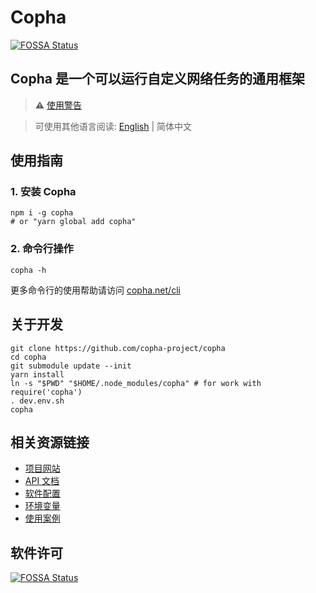 # Copha
[![FOSSA Status](https://app.fossa.com/api/projects/git%2Bgithub.com%2Fcopha-project%2Fcopha.svg?type=shield)](https://app.fossa.com/projects/git%2Bgithub.com%2Fcopha-project%2Fcopha?ref=badge_shield)

## Copha 是一个可以运行自定义网络任务的通用框架

> ⚠️ [使用警告](https://copha.net/usage_warning)

> 可使用其他语言阅读: [English](./README.md) | 简体中文

## 使用指南
### 1. 安装 Copha
```
npm i -g copha
# or "yarn global add copha"
```

### 2. 命令行操作
```
copha -h
```
更多命令行的使用帮助请访问 [copha.net/cli](https://copha.net/cli)

## 关于开发

```
git clone https://github.com/copha-project/copha
cd copha
git submodule update --init
yarn install
ln -s "$PWD" "$HOME/.node_modules/copha" # for work with require('copha')
. dev.env.sh
copha
```

## 相关资源链接
* [项目网站](https://copha.net)
* [API 文档](https://copha.net/api)
* [软件配置](https://copha.net/configure)
* [环境变量](https://copha.net/env)
* [使用案例](https://copha.net/examples)


## 软件许可
[![FOSSA Status](https://app.fossa.com/api/projects/git%2Bgithub.com%2Fcopha-project%2Fcopha.svg?type=large)](https://app.fossa.com/projects/git%2Bgithub.com%2Fcopha-project%2Fcopha?ref=badge_large)
